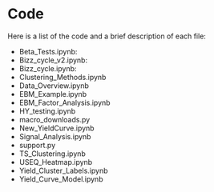 # Code

Here is a list of the code and a brief description of each file:

- Beta_Tests.ipynb:
- Bizz_cycle_v2.ipynb:
- Bizz_cycle.ipynb:
- Clustering_Methods.ipynb
- Data_Overview.ipynb
- EBM_Example.ipynb
- EBM_Factor_Analysis.ipynb
- HY_testing.ipynb
- macro_downloads.py
- New_YieldCurve.ipynb
- Signal_Analysis.ipynb
- support.py
- TS_Clustering.ipynb
- USEQ_Heatmap.ipynb
- Yield_Cluster_Labels.ipynb
- Yield_Curve_Model.ipynb
